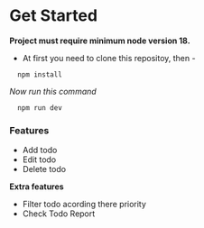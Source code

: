 # Get Started   

**Project must require minimum node version 18.**      

- At first you need to clone this repositoy, then -

```
  npm install

```


*Now run this command*

```
  npm run dev
```


### Features
- Add todo
- Edit todo
- Delete todo

**Extra features**
- Filter todo acording there priority
- Check Todo Report 
